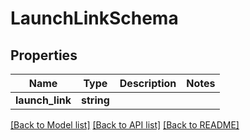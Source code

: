 # LaunchLinkSchema

## Properties
Name | Type | Description | Notes
------------ | ------------- | ------------- | -------------
**launch_link** | **string** |  | 

[[Back to Model list]](../README.md#documentation-for-models) [[Back to API list]](../README.md#documentation-for-api-endpoints) [[Back to README]](../README.md)


